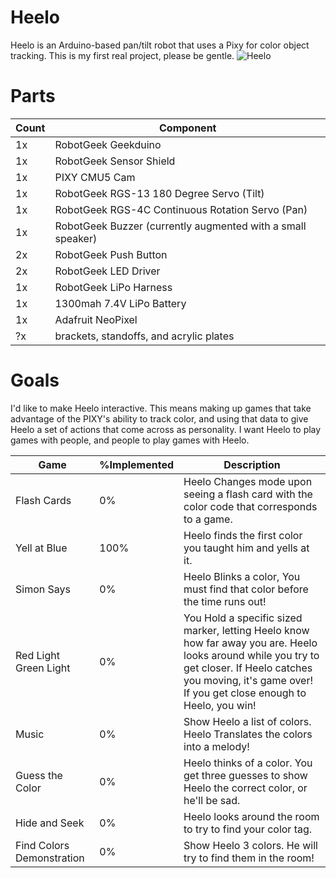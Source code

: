 # Heelo
Heelo is an Arduino-based pan/tilt robot that uses a Pixy for color object tracking.
This is my first real project, please be gentle.
![Heelo](https://drive.google.com/file/d/0B6l8R3QFgjrZMTRpWk8zeWxkajg/view?usp=sharing)

# Parts
| Count | Component                                                   | 
| ----- | ----------------------------------------------------------- | 
|    1x | RobotGeek Geekduino                                         | 
|    1x | RobotGeek Sensor Shield                                     |
|    1x | PIXY CMU5 Cam                                               |
|    1x | RobotGeek RGS-13 180 Degree Servo (Tilt)                    | 
|    1x | RobotGeek RGS-4C Continuous Rotation Servo (Pan)            | 
|    1x | RobotGeek Buzzer (currently augmented with a small speaker) |
|    2x | RobotGeek Push Button                                       |
|    2x | RobotGeek LED Driver                                        |
|    1x | RobotGeek LiPo Harness                                      |
|    1x | 1300mah 7.4V LiPo Battery                                   |
|    1x | Adafruit NeoPixel                                           |
|    ?x | brackets, standoffs, and acrylic plates                     |

# Goals
I'd like to make Heelo interactive. This means making up games that take advantage of the PIXY's ability to track color, and using that data to give Heelo a set of actions that come across as personality. I want Heelo to play games with people, and people to play games with Heelo.

| Game | %Implemented | Description |
| ----- | ---------- | ------------------------- |
| Flash Cards | 0% | Heelo Changes mode upon seeing a flash card with the color code that corresponds to a game. |
| Yell at Blue | 100% | Heelo finds the first color you taught him and yells at it. |
| Simon Says | 0% | Heelo Blinks a color, You must find that color before the time runs out! |
| Red Light Green Light | 0% | You Hold a specific sized marker, letting Heelo know how far away you are. Heelo looks around while you try to get closer. If Heelo catches you moving, it's game over! If you get close enough to Heelo, you win! |
| Music | 0% | Show Heelo a list of colors. Heelo Translates the colors into a melody! |
| Guess the Color | 0% | Heelo thinks of a color. You get three guesses to show Heelo the correct color, or he'll be sad. |
| Hide and Seek | 0% | Heelo looks around the room to try to find your color tag. |
| Find Colors Demonstration | 0% | Show Heelo 3 colors. He will try to find them in the room! |
